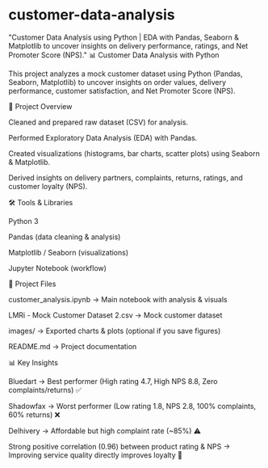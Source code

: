 # customer-data-analysis
"Customer Data Analysis using Python | EDA with Pandas, Seaborn &amp; Matplotlib to uncover insights on delivery performance, ratings, and Net Promoter Score (NPS)."
📊 Customer Data Analysis with Python

This project analyzes a mock customer dataset using Python (Pandas, Seaborn, Matplotlib) to uncover insights on order values, delivery performance, customer satisfaction, and Net Promoter Score (NPS).

🚀 Project Overview

Cleaned and prepared raw dataset (CSV) for analysis.

Performed Exploratory Data Analysis (EDA) with Pandas.

Created visualizations (histograms, bar charts, scatter plots) using Seaborn & Matplotlib.

Derived insights on delivery partners, complaints, returns, ratings, and customer loyalty (NPS).

🛠️ Tools & Libraries

Python 3

Pandas (data cleaning & analysis)

Matplotlib / Seaborn (visualizations)

Jupyter Notebook (workflow)

📂 Project Files

customer_analysis.ipynb → Main notebook with analysis & visuals

LMRi - Mock Customer Dataset 2.csv → Mock customer dataset

images/ → Exported charts & plots (optional if you save figures)

README.md → Project documentation

📊 Key Insights

Bluedart → Best performer (High rating 4.7, High NPS 8.8, Zero complaints/returns) ✅

Shadowfax → Worst performer (Low rating 1.8, NPS 2.8, 100% complaints, 60% returns) ❌

Delhivery → Affordable but high complaint rate (~85%) ⚠️

Strong positive correlation (0.96) between product rating & NPS → Improving service quality directly improves loyalty 🚀
